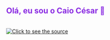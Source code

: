 ### <h2 style="color: blueviolet; ">Olá, eu sou o Caio César 👋</h2>

<br/>
    <a href="https://github.com/CaioCesarP/CaioCesarP/blob/feat/svg/code.svg">
        <img src="./code.svg" width="auto" height="auto" alt="Click to see the source">
    </a>
<br/>
